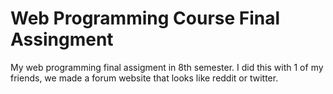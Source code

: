 # Web Programming Course Final Assingment

My web programming final assigment in 8th semester.
I did this with 1 of my friends, we made a forum website that looks like reddit or twitter.
